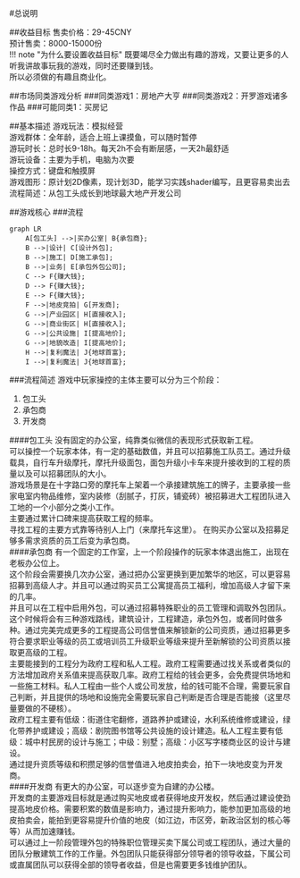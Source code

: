 #总说明

##收益目标
售卖价格：29-45CNY  
预计售卖：8000-15000份  
!!! note "为什么要设置收益目标"
    既要竭尽全力做出有趣的游戏，又要让更多的人听我讲故事玩我的游戏，同时还要赚到钱。  
    所以必须做的有趣且商业化。


##市场同类游戏分析
###同类游戏1：房地产大亨
###同类游戏2：开罗游戏诸多作品
###可能同类1：买房记


##基本描述
游戏玩法：模拟经营  
游戏群体：全年龄，适合上班上课摸鱼，可以随时暂停  
游玩时长：总时长9-18h。每天2h不会有断层感，一天2h最舒适  
游玩设备：主要为手机，电脑为次要  
操控方式：键盘和触摸屏  
游戏图形：原计划2D像素，现计划3D，能学习实践shader编写，且更容易卖出去  
流程简述：从包工头成长到地球最大地产开发公司  


##游戏核心
###流程

```mermaid
graph LR
    A[包工头] -->|买办公室| B{承包商};
    B -->|设计| C[设计外包];
    B -->|施工| D[施工承包];
    B -->|业务| E[承包外包公司];
    C --> F{赚大钱};
    D --> F{赚大钱};
    E --> F{赚大钱};
    F -->|地皮竞拍| G[开发商];
    G -->|产业园区| H[直接收入];
    G -->|商业街区| H[直接收入];
    G -->|公共设施| I[提高地价];
    G -->|地貌改造| I[提高地价];
    H -->|复利魔法| J{地球首富};
    I -->|复利魔法| J{地球首富};
```
###流程简述
游戏中玩家操控的主体主要可以分为三个阶段：  
1. 包工头
2. 承包商
3. 开发商

####包工头
没有固定的办公室，纯靠类似微信的表现形式获取新工程。  
可以操控一个玩家本体，有一定的基础数值，并且可以招募施工队员工。通过升级载具，自行车升级摩托，摩托升级面包，面包升级小卡车来提升接收到的工程的质量以及可以招募团队的大小。  
游戏场景是在十字路口旁的摩托车上架着一个承接建筑施工的牌子，主要承接一些家电室内物品维修，室内装修（刮腻子，打灰，铺瓷砖）被招募进大工程团队进入工地的一个小部分之类小工作。  
主要通过累计口碑来提高获取工程的频率。  
寻找工程的主要方式靠等待别人上门（来摩托车这里）。
在购买办公室以及招募足够多需求资质的员工后变为承包商。  
####承包商
有一个固定的工作室，上一个阶段操作的玩家本体退出施工，出现在老板办公位上。  
这个阶段会需要换几次办公室，通过把办公室更换到更加繁华的地区，可以更容易招募到高级人才。并且可以通过购买员工公寓提高员工福利，增加高级人才留下来的几率。  
并且可以在工程中启用外包，可以通过招募特殊职业的员工管理和调取外包团队。  
这个时候将会有三种游戏路线，建筑设计，工程建造，承包外包，或者同时做多种。通过完美完成更多的工程提高公司信誉值来解锁新的公司资质，通过招募更多符合要求职业等级的员工或培训员工升级职业等级来提升至新解锁的公司资质以接取更高级的工程。  
主要能接到的工程分为政府工程和私人工程。政府工程需要通过找关系或者类似的方法增加政府关系值来提高获取几率。政府工程给的钱会更多，会免费提供场地和一些施工材料。私人工程由一些个人或公司发放，给的钱可能不合理，需要玩家自己判断，并且提供的场地和设施完全需要玩家自己判断是否合理是否能接（这里尽量要做的不硬核）。  
政府工程主要有低级：街道住宅翻修，道路养护或建设，水利系统维修或建设，绿化带养护或建设；高级：剧院图书馆等公共设施的设计建造。私人工程主要有低级：城中村民房的设计与施工；中级：别墅；高级：小区写字楼商业区的设计与建设。  
通过提升资质等级和积攒足够的信誉值进入地皮拍卖会，拍下一块地皮变为开发商。  
####开发商
有更大的办公室，可以逐步变为自建的办公楼。  
开发商的主要游戏目标就是通过购买地皮或者获得地皮开发权，然后通过建设使劲提高地皮价格。需要积累的数值是影响力，通过提升影响力，能参加更加高级的地皮拍卖会，能拍到更容易提升价值的地皮（如江边，市区旁，新政治区划的核心等等）从而加速赚钱。  
可以通过上一阶段管理外包的特殊职位管理买卖下属公司或工程团队，通过大量的团队分散建筑工作的工作量。外包团队只能获得部分领导者的领导收益，下属公司或直属团队可以获得全部的领导者收益，但是也需要更多钱维护团队。  
